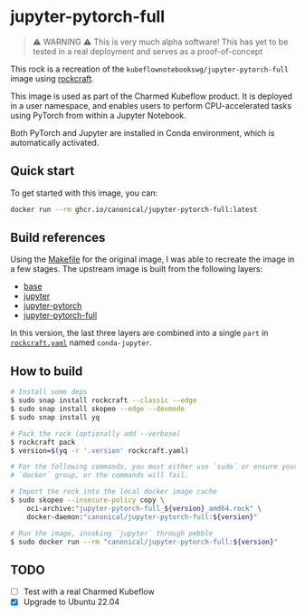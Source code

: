 # jupyter-pytorch-full

> ⚠️ WARNING ⚠️ This is very much alpha software! This has yet to be tested in a real deployment
> and serves as a proof-of-concept

This rock is a recreation of the `kubeflownotebookswg/jupyter-pytorch-full` image using
[rockcraft](https://github.com/canonical/rockcraft).

This image is used as part of the Charmed Kubeflow product. It is deployed in a user namespace, and
enables users to perform CPU-accelerated tasks using PyTorch from within a Jupyter Notebook.

Both PyTorch and Jupyter are installed in Conda environment, which is automatically activated.

## Quick start

To get started with this image, you can:

```bash
docker run --rm ghcr.io/canonical/jupyter-pytorch-full:latest
```

## Build references

Using the [Makefile](https://github.com/kubeflow/kubeflow/blob/68bf3da20c95f38051b1b60c787e11705cc5d645/components/example-notebook-servers/jupyter-pytorch-full/Makefile) for the original image, I was able to
recreate the image in a few stages. The upstream image is built from the following layers:

- [base](https://github.com/kubeflow/kubeflow/blob/master/components/example-notebook-servers/base/Dockerfile)
- [jupyter](https://github.com/kubeflow/kubeflow/blob/master/components/example-notebook-servers/jupyter/Dockerfile)
- [jupyter-pytorch](https://github.com/kubeflow/kubeflow/blob/master/components/example-notebook-servers/jupyter-pytorch/cpu.Dockerfile)
- [jupyter-pytorch-full](https://github.com/kubeflow/kubeflow/blob/master/components/example-notebook-servers/jupyter-pytorch-full/cpu.Dockerfile)

In this version, the last three layers are combined into a single `part` in [`rockcraft.yaml`](./rockcraft.yaml) named `conda-jupyter`.

## How to build

```bash
# Install some deps
$ sudo snap install rockcraft --classic --edge
$ sudo snap install skopeo --edge --devmode
$ sudo snap install yq

# Pack the rock (optionally add --verbose)
$ rockcraft pack
$ version=$(yq -r '.version' rockcraft.yaml)

# For the following commands, you must either use `sudo` or ensure your user is a member of the
# `docker` group, or the commands will fail.

# Import the rock into the local docker image cache
$ sudo skopeo --insecure-policy copy \
    oci-archive:"jupyter-pytorch-full_${version}_amd64.rock" \
    docker-daemon:"canonical/jupyter-pytorch-full:${version}"

# Run the image, invoking `jupyter` through pebble
$ sudo docker run --rm "canonical/jupyter-pytorch-full:${version}"
```

## TODO

- [ ] Test with a real Charmed Kubeflow
- [x] Upgrade to Ubuntu 22.04
